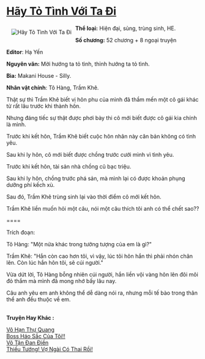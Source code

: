 <a href="https://utruyen.com/hay-to-tinh-voi-ta-di/17095/" title="Hãy Tỏ Tình Với Ta Đi"><h1>Hãy Tỏ Tình Với Ta Đi</h1></a><div style="display:table"><img align="right" style="float: left; padding: 10px;" src="https://utruyen.com/images/story/200x260/hay-to-tinh-voi-ta-di.jpg" alt="Hãy Tỏ Tình Với Ta Đi"><b>Thể loại:</b> Hiện đại, sủng, trùng sinh, HE.<p></p><b>Số chương:</b> 52 chương + 8 ngoại truyện<p></p><b>Editor</b>: Hạ Yến<p></p><b>Nguyên văn:</b> Mời hướng ta tỏ tình, thỉnh hướng ta tỏ tình.<p></p><b>Bìa:</b> Makani House - Silly.<p></p><b>Nhân vật chính</b>: Tô Hàng, Trầm Khê.<p></p>Thật sự thì Trầm Khê biết vị hôn phu của mình đã thầm mến một cô gái khác từ rất lâu trước khi thành hôn.<p></p>Nhưng đáng tiếc sự thật được phơi bày thi cô mới biết được cô gái kia chính là mình.<p></p>Trước khi kết hôn, Trầm Khê biết cuộc hôn nhân này căn bản không có tình yêu.<p></p>Sau khi ly hôn, cô mới biết được chồng trước cưới mình vì tình yêu.<p></p>Trước khi kết hôn, tài sản nhà chồng cũ bạc triệu.<p></p>Sau khi ly hôn, chồng trước phá sản, mà mình lại có được khoản phụng dưỡng phí kếch xù.<p></p>Sau đó, Trầm Khê trùng sinh lại vào thời điểm cô mới kết hôn.<p></p>Trầm Khê liền muốn hỏi một câu, nói một câu thích tôi anh có thể chết sao??<p></p>====<p></p>Trích đoạn:<p></p>Tô Hàng: "Một nửa khác trong tưởng tượng của em là gì?"<p></p>Trầm Khê: "Hắn còn cao hơn tôi, vì vậy, lúc tôi hôn hắn thì phải nhón chân lên. Còn lúc hắn hôn tôi, sẽ cúi người."<p></p>Vừa dứt lời, Tô Hàng bỗng nhiên cúi người, hắn liền vội vàng hôn lên đôi môi đỏ thắm mà mình đã mong nhớ bấy lâu nay.<p></p>Câu anh yêu em anh không thể dễ dàng nói ra, nhưng mỗi tế bào trong thân thể anh đều thuộc về em.</div><p><br><b>Truyện Hay Khác :</b></p><a href="https://utruyen.com/vo-han-thu-quang/16210/" alt="Vô Hạn Thự Quang">Vô Hạn Thự Quang</a><br/><a href="https://github.com/quanluxury/ngontinhhot/tree/master/truyenhay/18880/" alt="Boss Háo Sắc Của Tôi!!">Boss Háo Sắc Của Tôi!!</a><br/><a href="https://github.com/quanluxury/truyenhot/tree/master/truyenhay/1405/" alt="Vô Tận Đan Điền">Vô Tận Đan Điền</a><br/><a href="https://github.com/quanluxury/truyenhot/tree/master/truyenhay/7358/" alt="Thiếu Tướng! Vợ Ngài Có Thai Rồi!">Thiếu Tướng! Vợ Ngài Có Thai Rồi!</a><br/>